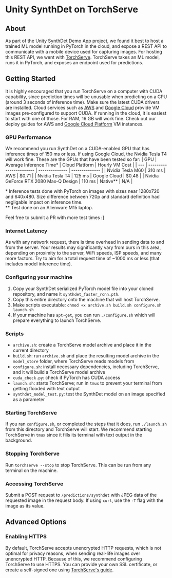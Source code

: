 # Unity SynthDet on TorchServe

## About
As part of the Unity SynthDet Demo App project, we found it best to host a trained ML model running in PyTorch in the cloud, and expose a REST API to communicate with a mobile device used for capturing images. For hosting this REST API, we went with [TorchServe](https://github.com/pytorch/serve). TorchServe takes an ML model, runs it in PyTorch, and exposes an endpoint used for predictions.

## Getting Started
It is highly encouraged that you run TorchServe on a computer with CUDA capability, since prediction times will be unusable when predicting on a CPU (around 3 seconds of inference time). Make sure the latest CUDA drivers are installed. Cloud services such as [AWS](https://aws.amazon.com/marketplace/pp/Amazon-Web-Services-Deep-Learning-AMI-Ubuntu-1604/B077GCH38C) and [Google Cloud](https://console.cloud.google.com/marketplace/details/click-to-deploy-images/deeplearning) provide VM images pre-configured to support CUDA. If running in the cloud, it is easiest to start with one of those. For RAM, 16 GB will work fine. Check out our deploy guides for AWS and [Google Cloud Platform](https://github.com/Unity-Technologies/perception-synthdet-torchserve/wiki/Deploying-a-CUDA-enabled-GCP-VM-Instance) VM instances.

### GPU Performance
We recommend you run SynthDet on a CUDA-enabled GPU that has inference times of 150 ms or less. If using Google Cloud, the Nvidia Tesla T4 will work fine. These are the GPUs that have been tested so far:
| GPU | Average Inference Time\* | Cloud Platform | Hourly VM Cost |
| --- | ----------------------- | -------------- | -------------- |
| Nvidia Tesla M60 | 310 ms | AWS | $0.71 |
| Nvidia Tesla T4 | 125 ms | Google Cloud | $0.48 |
| Nvidia GeForce RTX 2080 Max-Q Design | 110 ms | Native\*\* | N/A |

\* Inference tests done with PyTorch on images with sizes near 1280x720 and 640x480. Size difference between 720p and standard definition had negligable impact on inference time.
<br/>
\*\* Test done on an Alienware M15 laptop.

Feel free to submit a PR with more test times :]

### Internet Latency
As with any network request, there is time overhead in sending data to and from the server. Your results may significantly vary from ours in this area, depending on proximity to the server, WiFi speeds, ISP speeds, and many more factors. Try to aim for a total request time of ~1000 ms or less (that includes model inference time).

### Configuring your machine
1. Copy your SynthDet serialized PyTorch model file into your cloned repository, and name it `synthdet_faster_rcnn.pth`.
2. Copy this entire directory onto the machine that will host TorchServe.
3. Make scripts executable: `chmod +x archive.sh build.sh configure.sh launch.sh`
4. If your machine has `apt-get`, you can run `./configure.sh` which will prepare everything to launch TorchServe.

### Scripts
* `archive.sh`: create a TorchServe model archive and place it in the current directory
* `build.sh`: run `archive.sh` and place the resulting model archive in the `model_store` folder, where TorchServe reads models from
* `configure.sh`: install necessary dependencies, including TorchServe, and it will build a TorchServe model archive
* `cuda_check.py`: check if PyTorch has CUDA access
* `launch.sh`: starts TorchServe; run in `tmux` to prevent your terminal from getting flooded with text output
* `synthdet_model_test.py`: test the SynthDet model on an image specified as a parameter

### Starting TorchServe
If you ran `configure.sh`, or completed the steps that it does, run `./launch.sh` from this directory and TorchServe will start. We recommend starting TorchServe in `tmux` since it fills its terminal with text output in the background.

### Stopping TorchServe
Run `torchserve --stop` to stop TorchServe. This can be run from any terminal on the machine.

### Accessing TorchServe
Submit a POST request to `/predictions/synthdet` with JPEG data of the requested image in the request body. If using `curl`, use the `-T` flag with the image as its value.

## Advanced Options
### Enabling HTTPS
By default, TorchServe accepts unencrypted HTTP requests, which is not optimal for privacy reasons, when sending real-life images over unencrypted HTTP. Because of this, we recommend configuring TorchServe to use HTTPS. You can provide your own SSL certificate, or create a self-signed one using [TorchServe's guide](https://pytorch.org/serve/configuration.html#id3).
